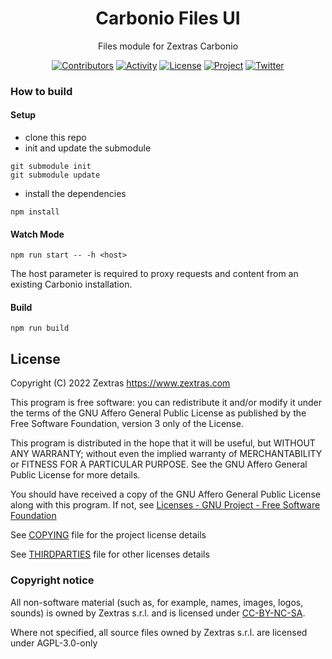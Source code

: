 <!--
SPDX-FileCopyrightText: 2022 Zextras <https://www.zextras.com>
SPDX-License-Identifier: AGPL-3.0-only
-->
<div align="center">
  <h1>Carbonio Files UI</h1>
</div>

<div align="center">

  Files module for Zextras Carbonio

  [![Contributors][contributors-badge]][contributors]
  [![Activity][activity-badge]][activity]
  [![License][license-badge]](COPYING)
  [![Project][project-badge]][project]
  [![Twitter][twitter-badge]][twitter]

</div>

### How to build

#### Setup

- clone this repo
- init and update the submodule
```
git submodule init
git submodule update
```
- install the dependencies
```
npm install
```

#### Watch Mode

```
npm run start -- -h <host>
```

The host parameter is required to proxy requests and content from an existing Carbonio installation.

#### Build

```
npm run build
```

## License

Copyright (C) 2022 Zextras <https://www.zextras.com>

This program is free software: you can redistribute it and/or modify it
under the terms of the GNU Affero General Public License as published by
the Free Software Foundation, version 3 only of the License.

This program is distributed in the hope that it will be useful, but WITHOUT
ANY WARRANTY; without even the implied warranty of MERCHANTABILITY or
FITNESS FOR A PARTICULAR PURPOSE. See the GNU Affero General Public License
for more details.

You should have received a copy of the GNU Affero General Public License
along with this program. If not, see [Licenses - GNU Project - Free
Software Foundation](https://www.gnu.org/licenses/licenses.html
"https://www.gnu.org/licenses/licenses.html")

See [COPYING](COPYING) file for the project license details

See [THIRDPARTIES](THIRDPARTIES) file for other licenses details

### Copyright notice

All non-software material (such as, for example, names, images, logos, sounds) is owned by Zextras s.r.l. and is licensed under [CC-BY-NC-SA](https://creativecommons.org/licenses/by-nc-sa/4.0/).

Where not specified, all source files owned by Zextras s.r.l. are licensed under AGPL-3.0-only

[contributors-badge]: https://img.shields.io/github/contributors/zextras/carbonio-files-ui "Contributors"
[contributors]: https://github.com/zextras/carbonio-files-ui/graphs/contributors "Contributors"
[activity-badge]: https://img.shields.io/github/commit-activity/m/zextras/carbonio-files-ui "Activity"
[activity]: https://github.com/zextras/carbonio-files-ui/pulse "Activity"
[license-badge]: https://img.shields.io/badge/license-AGPL%203-green "License AGPL 3"
[project-badge]: https://img.shields.io/badge/project-carbonio-informational "Project Carbonio"
[project]: https://www.zextras.com/carbonio/ "Project Carbonio"
[twitter-badge]: https://img.shields.io/twitter/follow/zextras?style=social&logo=twitter "Follow on Twitter"
[twitter]: https://twitter.com/intent/follow?screen_name=zextras "Follow Zextras on Twitter"

